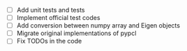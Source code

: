 - [ ] Add unit tests and tests
- [ ] Implement official test codes
- [ ] Add conversion between numpy array and Eigen objects
- [ ] Migrate original implementations of pypcl
- [ ] Fix TODOs in the code
